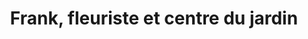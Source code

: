 ---
title: "Frank, fleuriste et centre du jardin"
url: /montreal/frank-fleuriste-et-centre-du-jardin/
shop: garden centre
---
